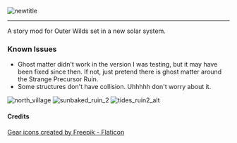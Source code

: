 ![newtitle](https://user-images.githubusercontent.com/43260601/215304808-8a63381f-65f5-43b0-b98a-a657d16dfa7d.png)

---

A story mod for Outer Wilds set in a new solar system.

### Known Issues
* Ghost matter didn't work in the version I was testing, but it may have been fixed since then. If not, just pretend there is ghost matter around the Strange Precursor Ruin.
* Some structures don't have collision. Uhhhhh don't worry about it.

![north_village](https://user-images.githubusercontent.com/43260601/214009566-bf6af92f-a132-4706-86f6-b51f6e413aa9.png)
![sunbaked_ruin_2](https://user-images.githubusercontent.com/43260601/214009601-46d4c574-703a-4483-b263-79aed9f2b070.png)
![tides_ruin2_alt](https://user-images.githubusercontent.com/43260601/214010381-2636829a-2090-471a-b3a3-8dbe71304ab4.png)


#### Credits
[Gear icons created by Freepik - Flaticon](https://www.flaticon.com/free-icons/gear)
